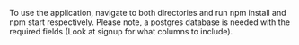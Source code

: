 To use the application, navigate to both directories and run npm install and npm start respectively. Please note, a postgres database is needed with the required fields (Look at signup for what columns to include).


